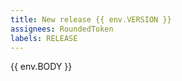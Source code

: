 ```yaml
---
title: New release {{ env.VERSION }}
assignees: RoundedToken
labels: RELEASE
---
```


{{  env.BODY  }}
